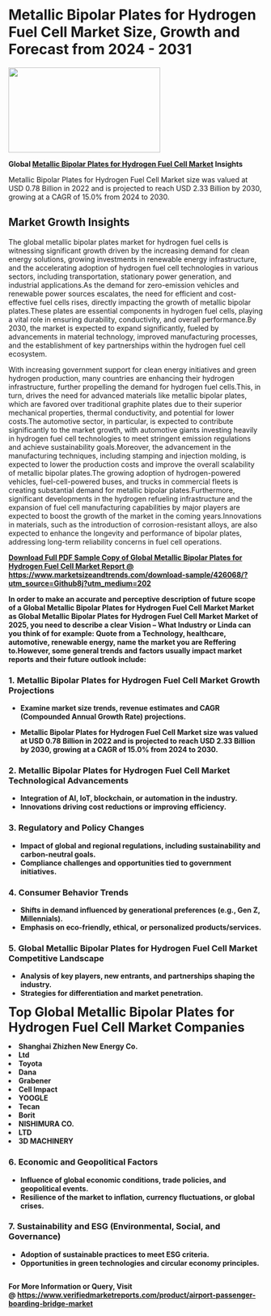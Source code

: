 <H1>Metallic Bipolar Plates for Hydrogen Fuel Cell Market Size, Growth and Forecast from 2024 - 2031</H1><img class="aligncenter size-medium wp-image-584254" src="https://thirdeyenews.in/wp-content/uploads/2024/09/Global-Market-Research-300x168.jpeg" alt="" width="300" height="168" /><p><strong>Global&nbsp;<a href="https://www.marketsizeandtrends.com/download-sample/426068/?utm_source=Github8j?utm_medium=202">Metallic Bipolar Plates for Hydrogen Fuel Cell Market</a> Insights</strong></p><p>Metallic Bipolar Plates for Hydrogen Fuel Cell Market size was valued at USD 0.78 Billion in 2022 and is projected to reach USD 2.33 Billion by 2030, growing at a CAGR of 15.0% from 2024 to 2030.</p><p><h2>Market Growth Insights</h2> <p>The global metallic bipolar plates market for hydrogen fuel cells is witnessing significant growth driven by the increasing demand for clean energy solutions, growing investments in renewable energy infrastructure, and the accelerating adoption of hydrogen fuel cell technologies in various sectors, including transportation, stationary power generation, and industrial applications.As the demand for zero-emission vehicles and renewable power sources escalates, the need for efficient and cost-effective fuel cells rises, directly impacting the growth of metallic bipolar plates.These plates are essential components in hydrogen fuel cells, playing a vital role in ensuring durability, conductivity, and overall performance.By 2030, the market is expected to expand significantly, fueled by advancements in material technology, improved manufacturing processes, and the establishment of key partnerships within the hydrogen fuel cell ecosystem.</p> <p><strong><a href="#"></a></strong></p> <p>With increasing government support for clean energy initiatives and green hydrogen production, many countries are enhancing their hydrogen infrastructure, further propelling the demand for hydrogen fuel cells.This, in turn, drives the need for advanced materials like metallic bipolar plates, which are favored over traditional graphite plates due to their superior mechanical properties, thermal conductivity, and potential for lower costs.The automotive sector, in particular, is expected to contribute significantly to the market growth, with automotive giants investing heavily in hydrogen fuel cell technologies to meet stringent emission regulations and achieve sustainability goals.Moreover, the advancement in the manufacturing techniques, including stamping and injection molding, is expected to lower the production costs and improve the overall scalability of metallic bipolar plates.The growing adoption of hydrogen-powered vehicles, fuel-cell-powered buses, and trucks in commercial fleets is creating substantial demand for metallic bipolar plates.Furthermore, significant developments in the hydrogen refueling infrastructure and the expansion of fuel cell manufacturing capabilities by major players are expected to boost the growth of the market in the coming years.Innovations in materials, such as the introduction of corrosion-resistant alloys, are also expected to enhance the longevity and performance of bipolar plates, addressing long-term reliability concerns in fuel cell operations.</p> <p><strong><a href="#"></p><p><span class=""><strong>Download Full PDF Sample Copy of Global Metallic Bipolar Plates for Hydrogen Fuel Cell Market Report</strong> @ <a href="https://www.marketsizeandtrends.com/download-sample/426068/?utm_source=Github8j?utm_medium=202" target="_blank">https://www.marketsizeandtrends.com/download-sample/426068/?utm_source=Github8j?utm_medium=202</a></span></p><p>In order to make an accurate and perceptive description of future scope of a Global&nbsp;Metallic Bipolar Plates for Hydrogen Fuel Cell Market Market as Global&nbsp;Metallic Bipolar Plates for Hydrogen Fuel Cell Market Market of 2025, you need to describe a clear Vision &ndash; What Industry or Linda can you think of for example: Quote from a Technology, healthcare, automotive, renewable energy, name the market you are Reffering to.However, some general trends and factors usually impact market reports and their future outlook include:</p><h3>1.&nbsp;<strong>Metallic Bipolar Plates for Hydrogen Fuel Cell Market Growth Projections</strong></h3><ul><li>Examine market size trends, revenue estimates and CAGR (Compounded Annual Growth Rate) projections.</li><li><p>Metallic Bipolar Plates for Hydrogen Fuel Cell Market size was valued at USD 0.78 Billion in 2022 and is projected to reach USD 2.33 Billion by 2030, growing at a CAGR of 15.0% from 2024 to 2030.</p></li></ul><h3>2.&nbsp;<strong>Metallic Bipolar Plates for Hydrogen Fuel Cell Market Technological Advancements</strong></h3><ul><li>Integration of AI, IoT, blockchain, or automation in the industry.</li><li>Innovations driving cost reductions or improving efficiency.</li></ul><h3>3.&nbsp;<strong>Regulatory and Policy Changes</strong></h3><ul><li>Impact of global and regional regulations, including sustainability and carbon-neutral goals.</li><li>Compliance challenges and opportunities tied to government initiatives.</li></ul><h3>4.&nbsp;<strong>Consumer Behavior Trends</strong></h3><ul><li>Shifts in demand influenced by generational preferences (e.g., Gen Z, Millennials).</li><li>Emphasis on eco-friendly, ethical, or personalized products/services.</li></ul><h3>5.&nbsp;<strong>Global Metallic Bipolar Plates for Hydrogen Fuel Cell Market Competitive Landscape</strong></h3><ul><li>Analysis of key players, new entrants, and partnerships shaping the industry.</li><li>Strategies for differentiation and market penetration.</li></ul><p data-pm-slice="1 1 []"><span style="color: inherit; font-family: inherit; font-size: 25px;">Top Global Metallic Bipolar Plates for Hydrogen Fuel Cell Market Companies</span></p><div class="" data-test-id=""><p><li>Shanghai Zhizhen New Energy Co.</li><li> Ltd</li><li> Toyota</li><li> Dana</li><li> Grabener</li><li> Cell Impact</li><li> YOOGLE</li><li> Tecan</li><li> Borit</li><li> NISHIMURA CO.</li><li>LTD</li><li> 3D MACHINERY</li></p></div><h3>6.&nbsp;<strong>Economic and Geopolitical Factors</strong></h3><ul><li>Influence of global economic conditions, trade policies, and geopolitical events.</li><li>Resilience of the market to inflation, currency fluctuations, or global crises.</li></ul><h3>7.&nbsp;<strong>Sustainability and ESG (Environmental, Social, and Governance)</strong></h3><ul><li>Adoption of sustainable practices to meet ESG criteria.</li><li>Opportunities in green technologies and circular economy principles.</li></ul><h2><strong style="font-size: 14px;">For More Information or Query, Visit @&nbsp;</strong><a style="background-color: #ffffff; font-size: 14px;" href="https://www.marketsizeandtrends.com/report/metallic-bipolar-plates-for-hydrogen-fuel-cell-market/" target="_blank">https://www.verifiedmarketreports.com/product/airport-passenger-boarding-bridge-market</a></h2>